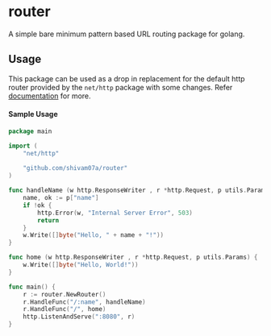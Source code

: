 # router
A simple bare minimum pattern based URL routing package for golang.

## Usage
This package can be used as a drop in replacement for the default http router provided by the `net/http` package
with some changes. Refer [documentation](https://godoc.org/github.com/shivam07a/router) for more.

#### Sample Usage

```go
package main

import (
	"net/http"
	
	"github.com/shivam07a/router"
)

func handleName (w http.ResponseWriter , r *http.Request, p utils.Params) {
	name, ok := p["name"]
	if !ok {
		http.Error(w, "Internal Server Error", 503)
		return
	}
	w.Write([]byte("Hello, " + name + "!"))
}

func home (w http.ResponseWriter , r *http.Request, p utils.Params) {
	w.Write([]byte("Hello, World!"))
}

func main() {
	r := router.NewRouter()
	r.HandleFunc("/:name", handleName)
	r.HandleFunc("/", home)
	http.ListenAndServe(":8080", r)
}
```
